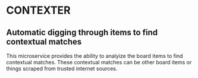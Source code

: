 # CONTEXTER
## Automatic digging through items to find contextual matches 
This microservice provides the ability to analyize the board items to find contextual matches. These contextual matches can be other board items or things scraped from trusted internet sources.